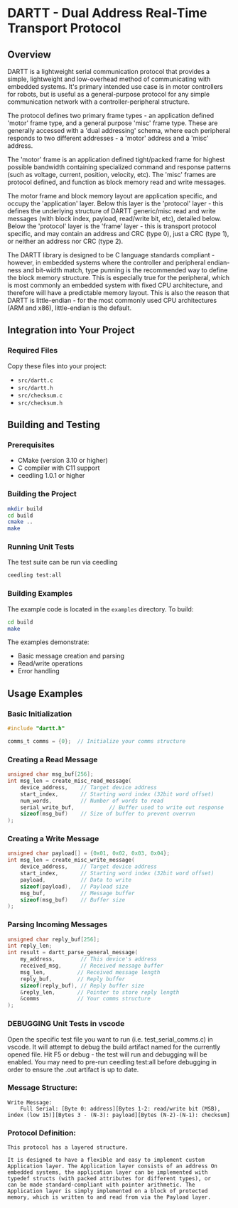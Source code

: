 # DARTT - Dual Address Real-Time Transport Protocol

## Overview

DARTT is a lightweight serial communication protocol that provides a simple, lightweight and low-overhead method of communicating with embedded systems. It's primary intended use case is in motor controllers for robots, but is useful as a general-purpose protocol for any simple communication network with a controller-peripheral structure. 

The protocol defines two primary frame types - an application defined 'motor' frame type, and a general purpose 'misc' frame type. These are generally accessed with a 'dual addressing' schema, where each peripheral responds to two different addresses - a 'motor' address and a 'misc' address. 

The 'motor' frame is an application defined tight/packed frame for highest possible bandwidth containing specialized command and response patterns (such as voltage, current, position, velocity, etc). The 'misc' frames are protocol defined, and function as block memory read and write messages. 

The motor frame and block memory layout are application specific, and occupy the 'application' layer. Below this layer is the 'protocol' layer - this defines the underlying structure of DARTT generic/misc read and write messages (with block index, payload, read/write bit, etc), detailed below. Below the 'protocol' layer is the 'frame' layer - this is transport protocol specific, and may contain an address and CRC (type 0), just a CRC (type 1), or neither an address nor CRC (type 2). 

The DARTT library is designed to be C language standards compliant - however, in embedded systems where the controller and peripheral endian-ness and bit-width match, type punning is the recommended way to define the block memory structure. This is especially true for the peripheral, which is most commonly an embedded system with fixed CPU architecture, and therefore will have a predictable memory layout. This is also the reason that DARTT is little-endian - for the most commonly used CPU architectures (ARM and x86), little-endian is the default.

## Integration into Your Project

### Required Files
Copy these files into your project:
- `src/dartt.c`
- `src/dartt.h`
- `src/checksum.c`
- `src/checksum.h`

## Building and Testing

### Prerequisites
- CMake (version 3.10 or higher)
- C compiler with C11 support
- ceedling 1.0.1 or higher

### Building the Project
```bash
mkdir build
cd build
cmake ..
make
```

### Running Unit Tests
The test suite can be run via ceedling
```bash
ceedling test:all
```

### Building Examples
The example code is located in the `examples` directory. To build:
```bash
cd build
make
```

The examples demonstrate:
- Basic message creation and parsing
- Read/write operations
- Error handling

## Usage Examples

### Basic Initialization
```c
#include "dartt.h"

comms_t comms = {0};  // Initialize your comms structure
```

### Creating a Read Message
```c
unsigned char msg_buf[256];
int msg_len = create_misc_read_message(
    device_address,    // Target device address
    start_index,       // Starting word index (32bit word offset)
    num_words,         // Number of words to read
    serial_write_buf,           // Buffer used to write out response
    sizeof(msg_buf)    // Size of buffer to prevent overrun
);
```

### Creating a Write Message
```c
unsigned char payload[] = {0x01, 0x02, 0x03, 0x04};
int msg_len = create_misc_write_message(
    device_address,    // Target device address
    start_index,       // Starting word index (32bit word offset)
    payload,           // Data to write
    sizeof(payload),   // Payload size
    msg_buf,           // Message buffer
    sizeof(msg_buf)    // Buffer size
);
```

### Parsing Incoming Messages
```c
unsigned char reply_buf[256];
int reply_len;
int result = dartt_parse_general_message(
    my_address,        // This device's address
    received_msg,      // Received message buffer
    msg_len,          // Received message length
    reply_buf,        // Reply buffer
    sizeof(reply_buf), // Reply buffer size
    &reply_len,       // Pointer to store reply length
    &comms            // Your comms structure
);
``` 


### DEBUGGING Unit Tests in vscode
Open the specific test file you want to run (i.e. test_serial_comms.c) in vscode. It will attempt to debug the build artifact named for the currently opened file. Hit F5 or debug - the test will run and debugging will be enabled. You may need to pre-run ceedling test:all before debugging in order to ensure the .out artifact is up to date.

### Message Structure:
```
Write Message:
    Full Serial: [Byte 0: address][Bytes 1-2: read/write bit (MSB), index (low 15)][Bytes 3 - (N-3): payload][Bytes (N-2)-(N-1): checksum]

```


### Protocol Definition:
``` 
This protocol has a layered structure. 

It is designed to have a flexible and easy to implement custom Application layer. The Application layer consists of an address On embedded systems, the application layer can be implemented with typedef structs (with packed attributes for different types), or
can be made standard-compliant with pointer arithmetic. The Application layer is simply implemented on a block of protected memory, which is written to and read from via the Payload layer. 